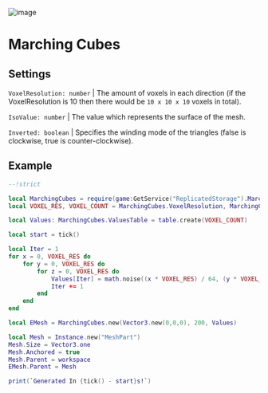 ![image](https://github.com/MightyPart/MarchingCubes/assets/66361859/f410f3de-a711-487d-93c6-579af5b6e2bf)


# Marching Cubes


## Settings
`VoxelResolution: number` | The amount of voxels in each direction (if the VoxelResolution is 10 then there would be `10 x 10 x 10` voxels in total).

`IsoValue: number` | The value which represents the surface of the mesh.

`Inverted: boolean` | Specifies the winding mode of the triangles (false is clockwise, true is counter-clockwise).


## Example

```lua
--!strict

local MarchingCubes = require(game:GetService("ReplicatedStorage").MarchingCubes)
local VOXEL_RES, VOXEL_COUNT = MarchingCubes.VoxelResolution, MarchingCubes.VoxelCount

local Values: MarchingCubes.ValuesTable = table.create(VOXEL_COUNT)

local start = tick()

local Iter = 1
for x = 0, VOXEL_RES do
	for y = 0, VOXEL_RES do
		for z = 0, VOXEL_RES do
			Values[Iter] = math.noise((x * VOXEL_RES) / 64, (y * VOXEL_RES) / 64, (z * VOXEL_RES) / 64)
			Iter += 1
		end
	end
end

local EMesh = MarchingCubes.new(Vector3.new(0,0,0), 200, Values)

local Mesh = Instance.new("MeshPart")
Mesh.Size = Vector3.one
Mesh.Anchored = true
Mesh.Parent = workspace
EMesh.Parent = Mesh

print(`Generated In {tick() - start}s!`)
```
